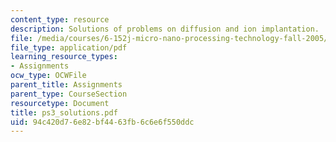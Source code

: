 ```yaml
---
content_type: resource
description: Solutions of problems on diffusion and ion implantation.
file: /media/courses/6-152j-micro-nano-processing-technology-fall-2005/94c420d76e82bf4463fb6c6e6f550ddc_ps3_solutions.pdf
file_type: application/pdf
learning_resource_types:
- Assignments
ocw_type: OCWFile
parent_title: Assignments
parent_type: CourseSection
resourcetype: Document
title: ps3_solutions.pdf
uid: 94c420d7-6e82-bf44-63fb-6c6e6f550ddc
---
```


